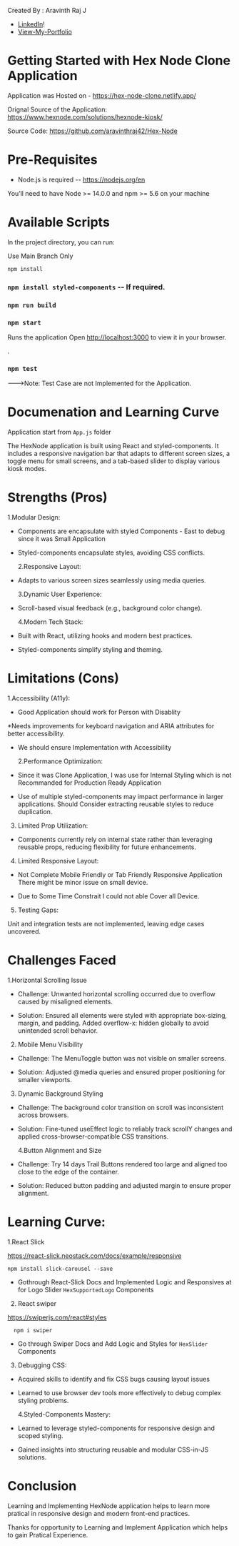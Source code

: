 Created By : Aravinth Raj J

- [LinkedIn](https://www.linkedin.com/in/aravinth-raj-developer)!
- [View-My-Portfolio](https://aravinthraj42.github.io/aravinth-profile-portfolio/)

# Getting Started with Hex Node Clone Application

Application was Hosted on - https://hex-node-clone.netlify.app/

Orignal Source of the Application: https://www.hexnode.com/solutions/hexnode-kiosk/

Source Code: https://github.com/aravinthraj42/Hex-Node

# Pre-Requisites

- Node.js is required -- https://nodejs.org/en

You’ll need to have Node >= 14.0.0 and npm >= 5.6 on your machine

# Available Scripts

In the project directory, you can run:

Use Main Branch Only

`npm install`

### `npm install styled-components` -- If required.

### `npm run build`

### `npm start`

Runs the application
Open [http://localhost:3000](http://localhost:3000) to view it in your browser.

.

### `npm test`

--->Note: Test Case are not Implemented for the Application.

# Documenation and Learning Curve

Application start from `App.js` folder

The HexNode application is built using React and styled-components. It includes a responsive navigation bar that adapts to different screen sizes, a toggle menu for small screens, and a tab-based slider to display various kiosk modes.

# Strengths (Pros)

1.Modular Design:

- Components are encapsulate with styled Components - East to debug since it was Small Application

- Styled-components encapsulate styles, avoiding CSS conflicts.

  2.Responsive Layout:

- Adapts to various screen sizes seamlessly using media queries.

  3.Dynamic User Experience:

- Scroll-based visual feedback (e.g., background color change).

  4.Modern Tech Stack:

- Built with React, utilizing hooks and modern best practices.

- Styled-components simplify styling and theming.

# Limitations (Cons)

1.Accessibility (A11y):

- Good Application should work for Person with Disablity

\*Needs improvements for keyboard navigation and ARIA attributes for better accessibility.

- We should ensure Implementation with Accessibility

  2.Performance Optimization:

- Since it was Clone Application, I was use for Internal Styling which is not Recommanded for Production Ready Application

- Use of multiple styled-components may impact performance in larger applications.
Should Consider extracting reusable styles to reduce duplication.

3. Limited Prop Utilization:

- Components currently rely on internal state rather than leveraging reusable props, reducing flexibility for future enhancements.

4. Limited Responsive Layout:

- Not Complete Mobile Friendly or Tab Friendly Responsive Application
  There might be minor issue on small device.

- Due to Some Time Constrait I could not able Cover all Device.

5.  Testing Gaps:

Unit and integration tests are not implemented, leaving edge cases uncovered.

# Challenges Faced

1.Horizontal Scrolling Issue

- Challenge:
  Unwanted horizontal scrolling occurred due to overflow caused by misaligned elements.

- Solution:
  Ensured all elements were styled with appropriate box-sizing, margin, and padding. Added overflow-x: hidden globally to avoid unintended scroll behavior.

2. Mobile Menu Visibility

- Challenge:
  The MenuToggle button was not visible on smaller screens.

- Solution:
  Adjusted @media queries and ensured proper positioning for smaller viewports.

3. Dynamic Background Styling

- Challenge:
  The background color transition on scroll was inconsistent across browsers.

- Solution:
  Fine-tuned useEffect logic to reliably track scrollY changes and applied cross-browser-compatible CSS transitions.

  4.Button Alignment and Size

- Challenge:
  Try 14 days Trail Buttons rendered too large and aligned too close to the edge of the container.

- Solution:
  Reduced button padding and adjusted margin to ensure proper alignment.

# Learning Curve:

1.React Slick

https://react-slick.neostack.com/docs/example/responsive

`npm install slick-carousel --save`

- Gothrough React-Slick Docs and Implemented Logic and
  Responsives at for Logo Slider `HexSupportedLogo` Components

2. React swiper

https://swiperjs.com/react#styles

`  npm i swiper`

- Go through Swiper Docs and Add Logic and Styles for `HexSlider` Components

3. Debugging CSS:

- Acquired skills to identify and fix CSS bugs causing layout issues

- Learned to use browser dev tools more effectively to debug complex styling problems.

  4.Styled-Components Mastery:

- Learned to leverage styled-components for responsive design and scoped styling.

- Gained insights into structuring reusable and modular CSS-in-JS solutions.

# Conclusion

Learning and Implementing HexNode application helps to learn more pratical in responsive design and modern front-end practices.

Thanks for opportunity to Learning and Implement Application which helps to gain Pratical Experience.
